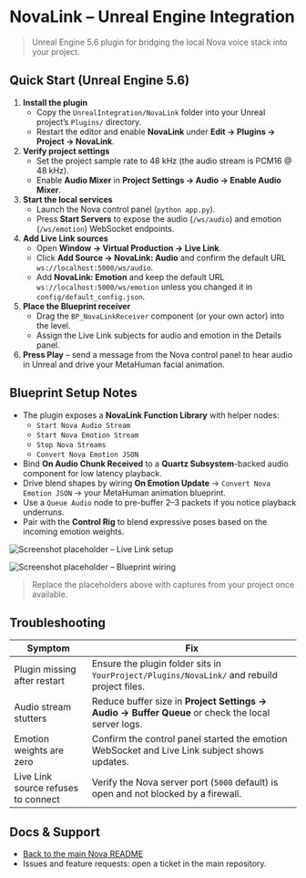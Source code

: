 # NovaLink – Unreal Engine Integration

> Unreal Engine 5.6 plugin for bridging the local Nova voice stack into your project.

## Quick Start (Unreal Engine 5.6)

1. **Install the plugin**
   * Copy the `UnrealIntegration/NovaLink` folder into your Unreal project’s `Plugins/` directory.
   * Restart the editor and enable **NovaLink** under **Edit → Plugins → Project → NovaLink**.
2. **Verify project settings**
   * Set the project sample rate to 48 kHz (the audio stream is PCM16 @ 48 kHz).
   * Enable **Audio Mixer** in **Project Settings → Audio → Enable Audio Mixer**.
3. **Start the local services**
   * Launch the Nova control panel (`python app.py`).
   * Press **Start Servers** to expose the audio (`/ws/audio`) and emotion (`/ws/emotion`) WebSocket endpoints.
4. **Add Live Link sources**
   * Open **Window → Virtual Production → Live Link**.
   * Click **Add Source → NovaLink: Audio** and confirm the default URL `ws://localhost:5000/ws/audio`.
   * Add **NovaLink: Emotion** and keep the default URL `ws://localhost:5000/ws/emotion` unless you changed it in `config/default_config.json`.
5. **Place the Blueprint receiver**
   * Drag the `BP_NovaLinkReceiver` component (or your own actor) into the level.
   * Assign the Live Link subjects for audio and emotion in the Details panel.
6. **Press Play** – send a message from the Nova control panel to hear audio in Unreal and drive your MetaHuman facial animation.

## Blueprint Setup Notes

* The plugin exposes a **NovaLink Function Library** with helper nodes:
  * `Start Nova Audio Stream`
  * `Start Nova Emotion Stream`
  * `Stop Nova Streams`
  * `Convert Nova Emotion JSON`
* Bind **On Audio Chunk Received** to a **Quartz Subsystem**-backed audio component for low latency playback.
* Drive blend shapes by wiring **On Emotion Update** → `Convert Nova Emotion JSON` → your MetaHuman animation blueprint.
* Use a `Queue Audio` node to pre-buffer 2–3 packets if you notice playback underruns.
* Pair with the **Control Rig** to blend expressive poses based on the incoming emotion weights.

![Screenshot placeholder – Live Link setup](docs/images/novalink-livelink-placeholder.png)

![Screenshot placeholder – Blueprint wiring](docs/images/novalink-blueprint-placeholder.png)

> Replace the placeholders above with captures from your project once available.

## Troubleshooting

| Symptom | Fix |
| --- | --- |
| Plugin missing after restart | Ensure the plugin folder sits in `YourProject/Plugins/NovaLink/` and rebuild project files. |
| Audio stream stutters | Reduce buffer size in **Project Settings → Audio → Buffer Queue** or check the local server logs. |
| Emotion weights are zero | Confirm the control panel started the emotion WebSocket and Live Link subject shows updates. |
| Live Link source refuses to connect | Verify the Nova server port (`5000` default) is open and not blocked by a firewall. |

## Docs & Support

* [Back to the main Nova README](../../README.md)
* Issues and feature requests: open a ticket in the main repository.
